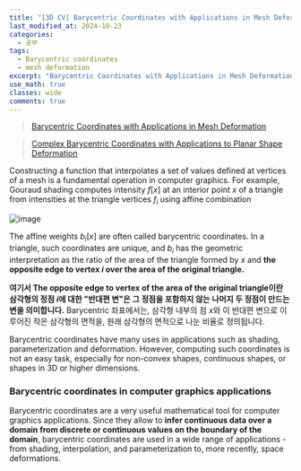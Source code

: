 ```yaml
---
title: "[3D CV] Barycentric Coordinates with Applications in Mesh Deformation"
last_modified_at: 2024-10-23
categories:
  - 공부
tags:
  - Barycentric coordinates
  - mesh deformation
excerpt: "Barycentric Coordinates with Applications in Mesh Deformation"
use_math: true
classes: wide
comments: true
---
```


> [Barycentric Coordinates with Applications in Mesh Deformation](https://www.cs.wustl.edu/~taoju/research/bary.htm)

> [Complex Barycentric Coordinates with Applications to Planar Shape Deformation](https://mirelabc.github.io/publications/Complex_bary_coords.pdf)

Constructing a function that interpolates a set of values defined at vertices of a mesh is a fundamental operation in computer graphics. For example, Gouraud shading computes intensity $f[x]$ at an interior point $x$ of a triangle from intensities at the triangle vertices $f_i$ using affine combination

![image](https://github.com/user-attachments/assets/597cd956-159e-45ef-8e07-31c32b853cd8)

The affine weights $b_i[x]$ are often called barycentric coordinates. In a triangle, such coordinates are unique, and $b_i$ has the geometric interpretation as the ratio of the area of the triangle formed by $x$ and **the opposite edge to vertex $i$ over the area of the original triangle.** 

**여기서 The opposite edge to vertex of the area of the original triangle이란** **삼각형의 정점 $i$에 대한 "반대편 변"은 그 정점을 포함하지 않는 나머지 두 정점이 만드는 변을 의미합니다.** Barycentric 좌표에서는, 삼각형 내부의 점 $x$와 이 반대편 변으로 이루어진 작은 삼각형의 면적을, 원래 삼각형의 면적으로 나눈 비율로 정의됩니다.

Barycentric coordinates have many uses in applications such as shading, parameterization and deformation. However, computing such coordinates is not an easy task, especially for non-convex shapes, continuous shapes, or shapes in 3D or higher dimensions.

### Barycentric coordinates in computer graphics applications

Barycentric coordinates are a very useful mathematical tool for computer graphics applications. Since they allow to **infer continuous data over a domain from discrete or continuous values on the boundary of the domain**, barycentric coordinates are used in a wide range of applications - from shading, interpolation, and parameterization to, more recently, space deformations.

